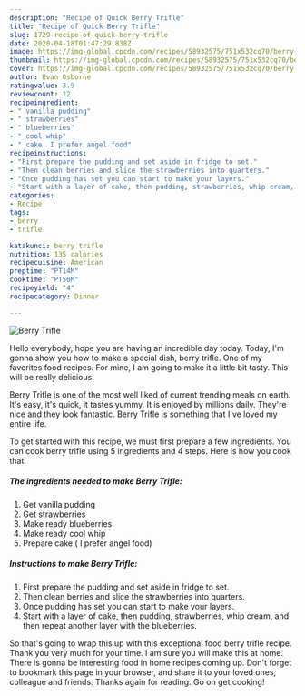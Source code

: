 ```yaml
---
description: "Recipe of Quick Berry Trifle"
title: "Recipe of Quick Berry Trifle"
slug: 1729-recipe-of-quick-berry-trifle
date: 2020-04-18T01:47:29.838Z
image: https://img-global.cpcdn.com/recipes/58932575/751x532cq70/berry-trifle-recipe-main-photo.jpg
thumbnail: https://img-global.cpcdn.com/recipes/58932575/751x532cq70/berry-trifle-recipe-main-photo.jpg
cover: https://img-global.cpcdn.com/recipes/58932575/751x532cq70/berry-trifle-recipe-main-photo.jpg
author: Evan Osborne
ratingvalue: 3.9
reviewcount: 12
recipeingredient:
- " vanilla pudding"
- " strawberries"
- " blueberries"
- " cool whip"
- " cake  I prefer angel food"
recipeinstructions:
- "First prepare the pudding and set aside in fridge to set."
- "Then clean berries and slice the strawberries into quarters."
- "Once pudding has set you can start to make your layers."
- "Start with a layer of cake, then pudding, strawberries, whip cream, and then repeat another layer with the blueberries."
categories:
- Recipe
tags:
- berry
- trifle

katakunci: berry trifle 
nutrition: 135 calories
recipecuisine: American
preptime: "PT14M"
cooktime: "PT50M"
recipeyield: "4"
recipecategory: Dinner

---
```



![Berry Trifle](https://img-global.cpcdn.com/recipes/58932575/751x532cq70/berry-trifle-recipe-main-photo.jpg)

Hello everybody, hope you are having an incredible day today. Today, I'm gonna show you how to make a special dish, berry trifle. One of my favorites food recipes. For mine, I am going to make it a little bit tasty. This will be really delicious.

Berry Trifle is one of the most well liked of current trending meals on earth. It's easy, it's quick, it tastes yummy. It is enjoyed by millions daily. They're nice and they look fantastic. Berry Trifle is something that I've loved my entire life.




To get started with this recipe, we must first prepare a few ingredients. You can cook berry trifle using 5 ingredients and 4 steps. Here is how you cook that.

<!--inarticleads1-->

##### The ingredients needed to make Berry Trifle:

1. Get  vanilla pudding
1. Get  strawberries
1. Make ready  blueberries
1. Make ready  cool whip
1. Prepare  cake ( I prefer angel food)




<!--inarticleads2-->

##### Instructions to make Berry Trifle:

1. First prepare the pudding and set aside in fridge to set.
1. Then clean berries and slice the strawberries into quarters.
1. Once pudding has set you can start to make your layers.
1. Start with a layer of cake, then pudding, strawberries, whip cream, and then repeat another layer with the blueberries.




So that's going to wrap this up with this exceptional food berry trifle recipe. Thank you very much for your time. I am sure you will make this at home. There is gonna be interesting food in home recipes coming up. Don't forget to bookmark this page in your browser, and share it to your loved ones, colleague and friends. Thanks again for reading. Go on get cooking!
